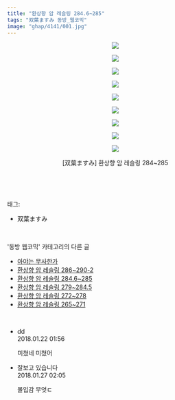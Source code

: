 ```yaml
---
title: "환상향 암 레슬링 284.6~285"
tags: "双葉ますみ 동방_웹코믹"
image: "ghap/4141/001.jpg"
---
```

<div class="article">
<p style="text-align: center; clear: none; float: none;"><img src="{{ site.nasurl }}/ghap/4141/001.jpg"/></p>
<p style="text-align: center; clear: none; float: none;"><img src="{{ site.nasurl }}/ghap/4141/002.jpg"/></p>
<p style="text-align: center; clear: none; float: none;"><img src="{{ site.nasurl }}/ghap/4141/003.jpg"/></p>
<p style="text-align: center; clear: none; float: none;"><img src="{{ site.nasurl }}/ghap/4141/004.jpg"/></p>
<p style="text-align: center; clear: none; float: none;"><img src="{{ site.nasurl }}/ghap/4141/005.jpg"/></p>
<p style="text-align: center; clear: none; float: none;"><img src="{{ site.nasurl }}/ghap/4141/006.jpg"/></p>
<p style="text-align: center; clear: none; float: none;"><img src="{{ site.nasurl }}/ghap/4141/007.jpg"/></p>
<p style="text-align: center; clear: none; float: none;"><img src="{{ site.nasurl }}/ghap/4141/008.jpg"/></p>
<p style="text-align: center; clear: none; float: none;"><img src="{{ site.nasurl }}/ghap/4141/009.jpg"/></p>
<p style="text-align: center; clear: none; float: none;">[双葉ますみ] 환상향 암 레슬링 284~285</p>
<p><br/></p>
</div><br/>
<div class="tagTrail">
<p>태그: </p>
<ul>
<li>双葉ますみ</li>
</ul>
</div><br/>
<div class="another">
<p>'동방 웹코믹' 카테고리의 다른 글</p>
<ul>
<li><a href="/2018-01-22-ghap_4144">아야는 무사한가</a></li>
<li><a href="/2018-01-21-ghap_4142">환상향 암 레슬링 286~290-2</a></li>
<li><a href="/2018-01-21-ghap_4141">환상향 암 레슬링 284.6~285</a></li>
<li><a href="/2018-01-21-ghap_4140">환상향 암 레슬링 279~284.5</a></li>
<li><a href="/2018-01-21-ghap_4139">환상향 암 레슬링 272~278</a></li>
<li><a href="/2018-01-21-ghap_4138">환상향 암 레슬링 265~271</a></li>
</ul>
</div><br/>
<div class="cb_module cb_fluid">
<div class="cb_wrt cb_profile">
<div class="comment">
<ul>
<li class="cb_thumb_off" id="comment15179629">
<div class="cb_comment_area">
<div class="cb_info_area">
<div class="cb_section">
<span class="cb_nick_name">dd</span>
</div>
<div class="cb_section">
<span class="cb_date">2018.01.22 01:56 </span>
</div>
</div>
<div class="cb_dsc_comment">
<p class="cb_dsc">
											미쳤네 미쳤어
										</p>
</div>
</div></li>
<li class="cb_thumb_off" id="comment15184000">
<div class="cb_comment_area">
<div class="cb_info_area">
<div class="cb_section">
<span class="cb_nick_name">잘보고 있습니다</span>
</div>
<div class="cb_section">
<span class="cb_date">2018.01.27 02:05 </span>
</div>
</div>
<div class="cb_dsc_comment">
<p class="cb_dsc">
											몰입감 무엇ㄷ
										</p>
</div>
</div></li>
</ul>
</div>
</div><!-- commentList close -->
</div><br/>
